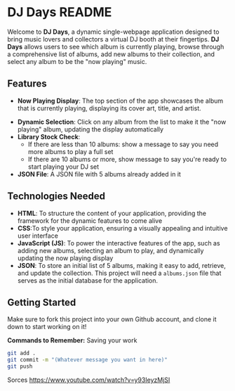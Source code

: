 # DJ Days README

Welcome to **DJ Days**, a dynamic single-webpage application designed to bring music lovers and collectors a virtual DJ booth at their fingertips. **DJ Days** allows users to see which album is currently playing, browse through a comprehensive list of albums, add new albums to their collection, and select any album to be the "now playing" music. 

## Features

- **Now Playing Display**: The top section of the app showcases the album that is currently playing, displaying its cover art, title, and artist.
<!-- - **Album List**: A comprehensive list of all albums available in your collection. Users can scroll through and select any album to play next. -->
<!-- - **Add New Album**: Users can add new albums to the list by entering the album's details, including its title, artist, genre, and cover art URL. -->
- **Dynamic Selection**: Click on any album from the list to make it the "now playing" album, updating the display automatically
- **Library Stock Check**: 
    - If there are less than 10 albums: show a message to say you need more albums to play a full set
    - If there are 10 albums or more, show message to say you're ready to start playing your DJ set
- **JSON File**: A JSON file with 5 albums already added in it

## Technologies Needed

- **HTML**: To structure the content of your application, providing the framework for the dynamic features to come alive
- **CSS**:To style your application, ensuring a visually appealing and intuitive user interface
- **JavaScript (JS)**: To power the interactive features of the app, such as adding new albums, selecting an album to play, and dynamically updating the now playing display
- **JSON**: To store an initial list of 5 albums, making it easy to add, retrieve, and update the collection. This project will need a `albums.json` file that serves as the initial database for the application.

## Getting Started
Make sure to fork this project into your own Github account, and clone it down to start working on it!

**Commands to Remember:** Saving your work

```zsh
git add .
git commit -m "(Whatever message you want in here)"
git push
```

Sorces 
https://www.youtube.com/watch?v=y93IeyzMjSI 